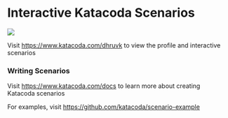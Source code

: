 # Interactive Katacoda Scenarios

[![](http://shields.katacoda.com/katacoda/dhruvk/count.svg)](https://www.katacoda.com/dhruvk "Get your profile on Katacoda.com")

Visit https://www.katacoda.com/dhruvk to view the profile and interactive scenarios

### Writing Scenarios
Visit https://www.katacoda.com/docs to learn more about creating Katacoda scenarios

For examples, visit https://github.com/katacoda/scenario-example
